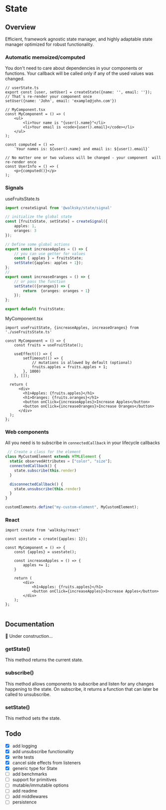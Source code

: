 # State

## Overview
Efficient, framework agnostic state manager, and highly adaptable state manager optimized for robust functionality.

### Automatic memoized/computed
You don't need to care about dependencies in your components or functions.
Your callback will be called only if any of the used values was changed.

```tsx
// userState.ts
export const [user, setUser] = createState({name: '', email: ''});
// That`s re-render your component once
setUser({name: 'John', email: 'example@john.com'})

// MyComponent.tsx
const MyComponent = () => (
    <ul>
        <li>Your name is "{user().name}"</li>
        <li>Your email is <code>{user().email}</code></li>
    </ul>
);

const computed = () => 
    `Your names is: ${user().name} and email is: ${user().email}`

// No matter one or two valuess will be changed - your component  will re-render once
const UserInfo = () => (
    <p>{computed()}</p>
);

```

### 


### Signals
useFruitsState.ts

```typescript
import createSignal from '@walksky/state/signal'

// initialize the global state
const [fruitsState, setState] = createSignal({
    apples: 1,
    oranges: 3
}); 

// Define some global actions
export const increaseApples = () => {
    // you can use getter for values
    const { apples } = fruitsState;
    setState({apples: apples + 1});
};
// 
export const increaseOranges = () => {
    // or pass the function
    setState(({oranges}) => {
        return  {oranges: oranges + 1}
    });
};

export default fruitsState;
```
MyComponent.tsx
```tsx
import useFruitState, {increaseApples, increaseOranges} from './useFruitsState.ts'

const MyComponent = () => {
    const fruits = useFruitState();

    useEffect(() => {
        setTimeout(() => {
            // mutations is allowed by default (optional)
            fruits.apples = fruits.apples + 1;
        }, 1000)
    }, []);

  return (
      <div>
        <h1>Apples: {fruits.apples}</h1>
        <h1>Oranges: {fruits.oranges}</h1>
        <button onClick={increaseApples}>Increase Apples</button>
        <button onClick={increaseOranges}>Increase Oranges</button>
      </div>
  );
};
```
### Web components
All you need is to subscribe in `connectedCallback` in your lifecycle callbacks
```javascript
 // Create a class for the element
class MyCustomElement extends HTMLElement {
  static observedAttributes = ["color", "size"];
  connectedCallback() {
    state.subscribe(this.render)
  }

  disconnectedCallback() {
    state.unsubscribe(this.render)
  }
}

customElements.define("my-custom-element", MyCustomElement);

```
### React
```tsx
import create from 'walksky/react'

const usestate = create({apples: 1});

const MyComponent = () => {
    const {apples} = usestate();
    
    const increaseApples = () => {
        apples += 1;
    }

    return (
        <div>
            <h1>Apples: {fruits.apples}</h1>
            <button onClick={increaseApples}>Increase Apples</button>
        </div>
    );
};


```

## Documentation
:construction_worker: Under construction... 


### getState()
This method returns the current state.

### subscribe()
This method allows components to subscribe and listen for any changes happening to the state. On subscribe, it returns a function that can later be called to unsubscribe.

### setState()
This method sets the state.

## Todo

- [x] add logging
- [x] add unsubscribe functionality
- [x] write tests
- [x] cancel side effects from listeners
- [x] generic type for State  
- [ ] add benchmarks
- [ ] support for primitives
- [ ] mutable/immutable options
- [ ] add readme
- [ ] add middlewares
- [ ] persistence